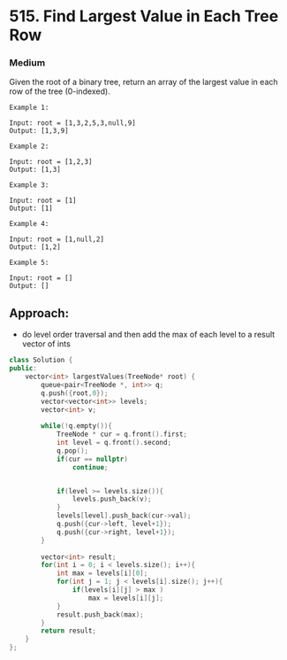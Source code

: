 # 515. Find Largest Value in Each Tree Row
### Medium

Given the root of a binary tree, return an array of the largest value in each row of the tree (0-indexed).

    Example 1:

    Input: root = [1,3,2,5,3,null,9]
    Output: [1,3,9]

    Example 2:

    Input: root = [1,2,3]
    Output: [1,3]

    Example 3:

    Input: root = [1]
    Output: [1]

    Example 4:

    Input: root = [1,null,2]
    Output: [1,2]

    Example 5:

    Input: root = []
    Output: []
## Approach: 
* do level order traversal and then add the max of each level to a result vector of ints
```cpp
class Solution {
public:
    vector<int> largestValues(TreeNode* root) {
        queue<pair<TreeNode *, int>> q;
        q.push({root,0});
        vector<vector<int>> levels;
        vector<int> v;
        
        while(!q.empty()){
            TreeNode * cur = q.front().first;
            int level = q.front().second;
            q.pop();
            if(cur == nullptr)
                continue;


            if(level >= levels.size()){
                levels.push_back(v);
            }
            levels[level].push_back(cur->val);
            q.push({cur->left, level+1});
            q.push({cur->right, level+1});
        }
        
        vector<int> result;
        for(int i = 0; i < levels.size(); i++){
            int max = levels[i][0];
            for(int j = 1; j < levels[i].size(); j++){
                if(levels[i][j] > max )
                    max = levels[i][j];
            }
            result.push_back(max);
        }
        return result;
    }
};
```